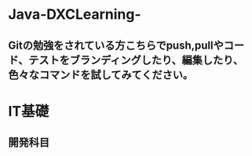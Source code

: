 # Java-DXCLearning-
## Gitの勉強をされている方こちらでpush,pullやコード、テストをブランディングしたり、編集したり、色々なコマンドを試してみてください。
# IT基礎
## 開発科目
